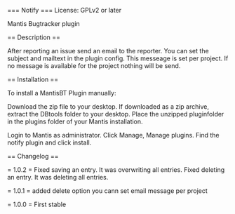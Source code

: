 === Notify ===
License: GPLv2 or later

Mantis Bugtracker plugin

== Description ==

After reporting an issue send an email to the reporter.
You can set the subject and mailtext in the plugin config.
This messeage is set per project.
If no message is available for the project nothing will be send.

== Installation ==

To install a MantisBT Plugin manually:

Download the zip file to your desktop.
If downloaded as a zip archive, extract the DBtools folder to your desktop.
Place the unzipped pluginfolder in the plugins folder of your Mantis installation.

Login to Mantis as administrator.
Click Manage, Manage plugins.
Find the notify plugin and click install.

== Changelog ==

= 1.0.2 =
Fixed saving an entry. It was overwriting all entries.
Fixed deleting an entry. It was deleting all entries.

= 1.0.1 =
added delete option
you cann set email message per project

= 1.0.0 =
First stable
